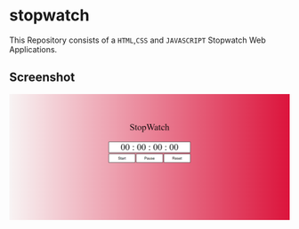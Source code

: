 # stopwatch

This Repository consists of a `HTML`,`CSS` and `JAVASCRIPT` Stopwatch Web Applications.
## Screenshot

<img src="./Screenshot.png" alt="screenshot" />
